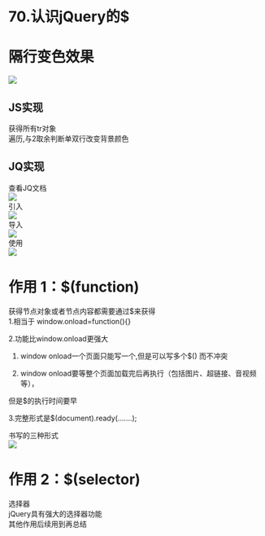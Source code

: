 # 70.认识jQuery的$

<a name="4494fdca"></a>
# 隔行变色效果
![](https://cdn.nlark.com/yuque/0/2019/png/349894/1562249745016-2df6cce6-c69b-44b7-95ff-14dfe0faa04e.png#align=left&display=inline&height=379&originHeight=486&originWidth=753&status=done&width=587)
<a name="de0a68df"></a>
## JS实现
获得所有tr对象<br />遍历,与2取余判断单双行改变背景颜色
<a name="a488843c"></a>
## JQ实现
查看JQ文档<br />![](https://cdn.nlark.com/yuque/0/2019/png/349894/1562249745092-1336ea10-1b03-4c2f-85b7-9e933b53e596.png#align=left&display=inline&height=336&originHeight=271&originWidth=727&status=done&width=902)<br />引入<br />![](https://cdn.nlark.com/yuque/0/2019/png/349894/1562249745174-c78fe32f-0dfb-45f1-b3d7-2aab608861a1.png#align=left&display=inline&height=231&originHeight=218&originWidth=393&status=done&width=416)<br />导入<br />![](https://cdn.nlark.com/yuque/0/2019/png/349894/1562249745266-308af114-4242-4f66-8cac-9604f4ea65ff.png#align=left&display=inline&height=26&originHeight=50&originWidth=1729&status=done&width=902)<br />使用<br />![](https://cdn.nlark.com/yuque/0/2019/png/349894/1562249745334-b40415ad-5bbb-407d-aaa5-62438316c009.png#align=left&display=inline&height=138&originHeight=174&originWidth=1017&status=done&width=805)
<a name="ffabd156"></a>
# 作用 1：$(function)
获得节点对象或者节点内容都需要通过$来获得<br />1.相当于 window.onload=function(){}

2.功能比window.onload更强大

1)	window onload一个页面只能写一个,但是可以写多个$() 而不冲突

2)	window onload要等整个页面加载完后再执行（包括图片、超链接、音视频等），

但是$的执行时间要早

3.完整形式是$(document).ready(…….);

书写的三种形式<br />![](https://cdn.nlark.com/yuque/0/2019/png/349894/1562249745408-383437a8-9a87-4e8d-9bad-e48faaa03ba1.png#align=left&display=inline&height=273&originHeight=575&originWidth=704&status=done&width=334)
<a name="fa248b70"></a>
# 作用 2：$(selector)
选择器<br />jQuery具有强大的选择器功能<br />其他作用后续用到再总结
